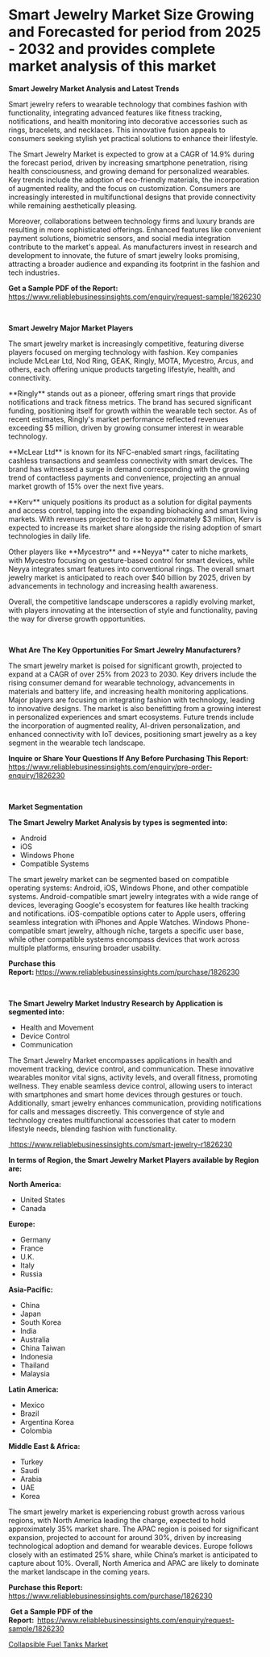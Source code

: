 <p><h1>Smart Jewelry Market Size Growing and Forecasted for period from 2025 - 2032 and provides complete market analysis of this market</h1></p><p><strong>Smart Jewelry Market Analysis and Latest Trends</strong></p>
<p><p>Smart jewelry refers to wearable technology that combines fashion with functionality, integrating advanced features like fitness tracking, notifications, and health monitoring into decorative accessories such as rings, bracelets, and necklaces. This innovative fusion appeals to consumers seeking stylish yet practical solutions to enhance their lifestyle.</p><p>The Smart Jewelry Market is expected to grow at a CAGR of 14.9% during the forecast period, driven by increasing smartphone penetration, rising health consciousness, and growing demand for personalized wearables. Key trends include the adoption of eco-friendly materials, the incorporation of augmented reality, and the focus on customization. Consumers are increasingly interested in multifunctional designs that provide connectivity while remaining aesthetically pleasing.</p><p>Moreover, collaborations between technology firms and luxury brands are resulting in more sophisticated offerings. Enhanced features like convenient payment solutions, biometric sensors, and social media integration contribute to the market's appeal. As manufacturers invest in research and development to innovate, the future of smart jewelry looks promising, attracting a broader audience and expanding its footprint in the fashion and tech industries.</p></p>
<p><strong>Get a Sample PDF of the Report:&nbsp;</strong> <a href="https://www.reliablebusinessinsights.com/enquiry/request-sample/1826230?utm_campaign=3076&utm_medium=2&utm_source=Github&utm_content=ia&utm_term=04042025&utm_id=smart-jewelry">https://www.reliablebusinessinsights.com/enquiry/request-sample/1826230</a></p>
<p>&nbsp;</p>
<p><strong>Smart Jewelry Major Market Players</strong></p>
<p><p>The smart jewelry market is increasingly competitive, featuring diverse players focused on merging technology with fashion. Key companies include McLear Ltd, Nod Ring, GEAK, Ringly, MOTA, Mycestro, Arcus, and others, each offering unique products targeting lifestyle, health, and connectivity.</p><p>**Ringly** stands out as a pioneer, offering smart rings that provide notifications and track fitness metrics. The brand has secured significant funding, positioning itself for growth within the wearable tech sector. As of recent estimates, Ringly's market performance reflected revenues exceeding $5 million, driven by growing consumer interest in wearable technology.</p><p>**McLear Ltd** is known for its NFC-enabled smart rings, facilitating cashless transactions and seamless connectivity with smart devices. The brand has witnessed a surge in demand corresponding with the growing trend of contactless payments and convenience, projecting an annual market growth of 15% over the next five years.</p><p>**Kerv** uniquely positions its product as a solution for digital payments and access control, tapping into the expanding biohacking and smart living markets. With revenues projected to rise to approximately $3 million, Kerv is expected to increase its market share alongside the rising adoption of smart technologies in daily life.</p><p>Other players like **Mycestro** and **Neyya** cater to niche markets, with Mycestro focusing on gesture-based control for smart devices, while Neyya integrates smart features into conventional rings. The overall smart jewelry market is anticipated to reach over $40 billion by 2025, driven by advancements in technology and increasing health awareness.</p><p>Overall, the competitive landscape underscores a rapidly evolving market, with players innovating at the intersection of style and functionality, paving the way for diverse growth opportunities.</p></p>
<p>&nbsp;</p>
<p><strong>What Are The Key Opportunities For Smart Jewelry Manufacturers?</strong></p>
<p><p>The smart jewelry market is poised for significant growth, projected to expand at a CAGR of over 25% from 2023 to 2030. Key drivers include the rising consumer demand for wearable technology, advancements in materials and battery life, and increasing health monitoring applications. Major players are focusing on integrating fashion with technology, leading to innovative designs. The market is also benefitting from a growing interest in personalized experiences and smart ecosystems. Future trends include the incorporation of augmented reality, AI-driven personalization, and enhanced connectivity with IoT devices, positioning smart jewelry as a key segment in the wearable tech landscape.</p></p>
<p><strong>Inquire or Share Your Questions If Any Before Purchasing This Report:</strong> <a href="https://www.reliablebusinessinsights.com/enquiry/pre-order-enquiry/1826230?utm_campaign=3076&utm_medium=2&utm_source=Github&utm_content=ia&utm_term=04042025&utm_id=smart-jewelry">https://www.reliablebusinessinsights.com/enquiry/pre-order-enquiry/1826230</a></p>
<p>&nbsp;</p>
<p><strong>Market Segmentation</strong></p>
<p><strong>The Smart Jewelry Market Analysis by types is segmented into:</strong></p>
<p><ul><li>Android</li><li>iOS</li><li>Windows Phone</li><li>Compatible Systems</li></ul></p>
<p><p>The smart jewelry market can be segmented based on compatible operating systems: Android, iOS, Windows Phone, and other compatible systems. Android-compatible smart jewelry integrates with a wide range of devices, leveraging Google's ecosystem for features like health tracking and notifications. iOS-compatible options cater to Apple users, offering seamless integration with iPhones and Apple Watches. Windows Phone-compatible smart jewelry, although niche, targets a specific user base, while other compatible systems encompass devices that work across multiple platforms, ensuring broader usability.</p></p>
<p><strong>Purchase this Report:&nbsp;</strong><a href="https://www.reliablebusinessinsights.com/purchase/1826230?utm_campaign=3076&utm_medium=2&utm_source=Github&utm_content=ia&utm_term=04042025&utm_id=smart-jewelry">https://www.reliablebusinessinsights.com/purchase/1826230</a></p>
<p>&nbsp;</p>
<p><strong>The Smart Jewelry Market Industry Research by Application is segmented into:</strong></p>
<p><ul><li>Health and Movement</li><li>Device Control</li><li>Communication</li></ul></p>
<p><p>The Smart Jewelry Market encompasses applications in health and movement tracking, device control, and communication. These innovative wearables monitor vital signs, activity levels, and overall fitness, promoting wellness. They enable seamless device control, allowing users to interact with smartphones and smart home devices through gestures or touch. Additionally, smart jewelry enhances communication, providing notifications for calls and messages discreetly. This convergence of style and technology creates multifunctional accessories that cater to modern lifestyle needs, blending fashion with functionality.</p></p>
<p><a href="https://www.reliablebusinessinsights.com/smart-jewelry-r1826230?utm_campaign=3076&utm_medium=2&utm_source=Github&utm_content=ia&utm_term=04042025&utm_id=smart-jewelry">&nbsp;https://www.reliablebusinessinsights.com/smart-jewelry-r1826230</a></p>
<p><strong>In terms of Region, the Smart Jewelry Market Players available by Region are:</strong></p>
<p>
    <p> <strong> North America: </strong>
        <ul>
            <li>United States</li>
            <li>Canada</li>
        </ul>
        </p> 
    <p> <strong> Europe: </strong>
        <ul>
            <li>Germany</li>
            <li>France</li>
            <li>U.K.</li>
            <li>Italy</li>
            <li>Russia</li>
        </ul>
        </p> 
    <p> <strong> Asia-Pacific: </strong>
        <ul>
            <li>China</li>
            <li>Japan</li>
            <li>South Korea</li>
            <li>India</li>
            <li>Australia</li>
            <li>China Taiwan</li>
            <li>Indonesia</li>
            <li>Thailand</li>
            <li>Malaysia</li>
        </ul>
        </p> 
    <p> <strong> Latin America: </strong>
        <ul>
            <li>Mexico</li>
            <li>Brazil</li>
            <li>Argentina Korea</li>
            <li>Colombia</li>
        </ul>
        </p> 
    <p> <strong> Middle East & Africa: </strong>
        <ul>
            <li>Turkey</li>
            <li>Saudi</li>
            <li>Arabia</li>
            <li>UAE</li>
            <li>Korea</li>
        </ul>
    </p>
    </p>
<p><p>The smart jewelry market is experiencing robust growth across various regions, with North America leading the charge, expected to hold approximately 35% market share. The APAC region is poised for significant expansion, projected to account for around 30%, driven by increasing technological adoption and demand for wearable devices. Europe follows closely with an estimated 25% share, while China’s market is anticipated to capture about 10%. Overall, North America and APAC are likely to dominate the market landscape in the coming years.</p></p>
<p><strong>Purchase this Report: </strong><a href="https://www.reliablebusinessinsights.com/purchase/1826230?utm_campaign=3076&utm_medium=2&utm_source=Github&utm_content=ia&utm_term=04042025&utm_id=smart-jewelry">https://www.reliablebusinessinsights.com/purchase/1826230</a></p>
<p>&nbsp;<strong>Get a Sample PDF of the Report:&nbsp;&nbsp;</strong><a href="https://www.reliablebusinessinsights.com/enquiry/request-sample/1826230?utm_campaign=3076&utm_medium=2&utm_source=Github&utm_content=ia&utm_term=04042025&utm_id=smart-jewelry">https://www.reliablebusinessinsights.com/enquiry/request-sample/1826230</a></p>
<p><strong></strong></p>
<p><p><a href="https://github.com/shopovdjondo/Market-Research-Report-List-1/blob/main/collapsible-fuel-tanks-market.md?utm_campaign=3076&utm_medium=2&utm_source=Github&utm_content=ia&utm_term=04042025&utm_id=smart-jewelry">Collapsible Fuel Tanks Market</a></p></p>